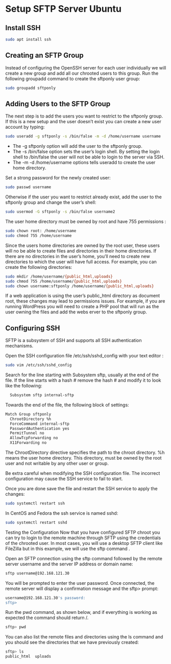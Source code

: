 Setup SFTP Server Ubuntu
==============

Install SSH
-------------
```bash
sudo apt install ssh
```

Creating an SFTP Group
-------------

Instead of configuring the OpenSSH server for each user individually we will create a new group and add all our chrooted users to this group.
Run the following groupadd command to create the sftponly user group:

```bash
sudo groupadd sftponly
```

Adding Users to the SFTP Group
--------------
The next step is to add the users you want to restrict to the sftponly group.
If this is a new setup and the user doesn’t exist you can create a new user account by typing:

```bash
sudo useradd -g sftponly -s /bin/false -m -d /home/username username
```
- The -g sftponly option will add the user to the sftponly group.
- The -s /bin/false option sets the user’s login shell. By setting the login shell to /bin/false the user will not be able to login to the server via SSH.
- The -m -d /home/username options tells useradd to create the user home directory.

Set a strong password for the newly created user:

```bash
sudo passwd username
```

Otherwise if the user you want to restrict already exist, add the user to the sftponly group and change the user’s shell:

```bash
sudo usermod -G sftponly -s /bin/false username2
```

The user home directory must be owned by root and have 755 permissions :

```bash
sudo chown root: /home/username
sudo chmod 755 /home/username
```

Since the users home directories are owned by the root user, these users will no be able to create files and directories in their home directories. If there are no directories in the user’s home, you’ll need to create new directories to which the user will have full access. For example, you can create the following directories:

```bash
sudo mkdir /home/username/{public_html,uploads}
sudo chmod 755 /home/username/{public_html,uploads}
sudo chown username:sftponly /home/username/{public_html,uploads}
```
If a web application is using the user’s public_html directory as document root, these changes may lead to permissions issues. For example, if you are running WordPress you will need to create a PHP pool that will run as the user owning the files and add the webs erver to the sftponly group.


Configuring SSH
-----------------
SFTP is a subsystem of SSH and supports all SSH authentication mechanisms.

Open the SSH configuration file /etc/ssh/sshd_config with your text editor :

```bash
sudo vim /etc/ssh/sshd_config
```
Search for the line starting with Subsystem sftp, usually at the end of the file. If the line starts with a hash # remove the hash # and modify it to look like the following:

```bash
  Subsystem sftp internal-sftp
```

Towards the end of the file, the following block of settings:

```bash
Match Group sftponly
  ChrootDirectory %h
  ForceCommand internal-sftp
  PasswordAuthentication yes
  PermitTunnel no
  AllowTcpForwarding no
  X11Forwarding no
```

The ChrootDirectory directive specifies the path to the chroot directory. %h means the user home directory. This directory, must be owned by the root user and not writable by any other user or group.

Be extra careful when modifying the SSH configuration file. The incorrect configuration may cause the SSH service to fail to start.

Once you are done save the file and restart the SSH service to apply the changes:

```bash
sudo systemctl restart ssh
```
In CentOS and Fedora the ssh service is named sshd:

```bash
sudo systemctl restart sshd
```

Testing the Configuration
Now that you have configured SFTP chroot you can try to login to the remote machine through SFTP using the credentials of the chrooted user. In most cases, you will use a desktop SFTP client like FileZilla but in this example, we will use the sftp command .

Open an SFTP connection using the sftp command followed by the remote server username and the server IP address or domain name:

```bash
sftp username@192.168.121.30
```
You will be prompted to enter the user password. Once connected, the remote server will display a confirmation message and the sftp> prompt:


```bash
username@192.168.121.30's password:
sftp>
```
Run the pwd command, as shown below, and if everything is working as expected the command should return /.

```bash
sftp> pwd
```
You can also list the remote files and directories using the ls command and you should see the directories that we have previously created:

```bash
sftp> ls
public_html  uploads  
```
